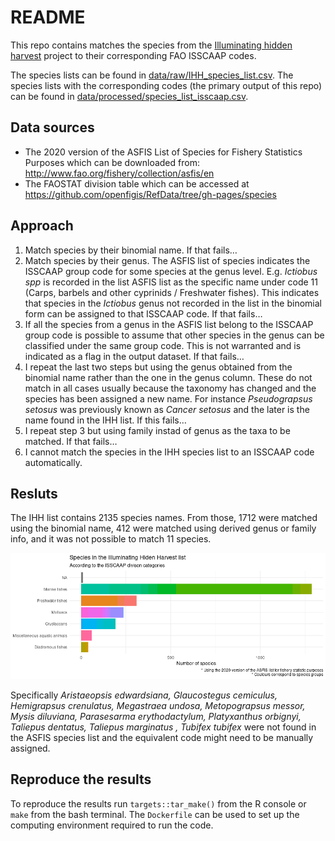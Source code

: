 README
================

This repo contains matches the species from the [Illuminating hidden
harvest](https://fish.cgiar.org/research-areas/projects/illuminating-hidden-harvests)
project to their corresponding FAO ISSCAAP codes.

The species lists can be found in
[data/raw/IHH\_species\_list.csv](data/raw/IHH_species_list.csv). The
species lists with the corresponding codes (the primary output of this
repo) can be found in
[data/processed/species\_list\_isscaap.csv](data/processed/species_list_isscaap.csv).

## Data sources

  - The 2020 version of the ASFIS List of Species for Fishery Statistics
    Purposes which can be downloaded from:
    <http://www.fao.org/fishery/collection/asfis/en>
  - The FAOSTAT division table which can be accessed at
    <https://github.com/openfigis/RefData/tree/gh-pages/species>

## Approach

1.  Match species by their binomial name. If that fails…
2.  Match species by their genus. The ASFIS list of species indicates
    the ISSCAAP group code for some species at the genus level. E.g.
    *Ictiobus spp* is recorded in the list ASFIS list as the specific
    name under code 11 (Carps, barbels and other cyprinids / Freshwater
    fishes). This indicates that species in the *Ictiobus* genus not
    recorded in the list in the binomial form can be assigned to that
    ISSCAAP code. If that fails…
3.  If all the species from a genus in the ASFIS list belong to the
    ISSCAAP group code is possible to assume that other species in the
    genus can be classified under the same group code. This is not
    warranted and is indicated as a flag in the output dataset. If that
    fails…
4.  I repeat the last two steps but using the genus obtained from the
    binomial name rather than the one in the genus column. These do not
    match in all cases usually because the taxonomy has changed and the
    species has been assigned a new name. For instance *Pseudograpsus
    setosus* was previously known as *Cancer setosus* and the later is
    the name found in the IHH list. If this fails…
5.  I repeat step 3 but using family instad of genus as the taxa to be
    matched. If that fails…
6.  I cannot match the species in the IHH species list to an ISSCAAP
    code automatically.

## Resluts

The IHH list contains 2135 species names. From those, 1712 were matched
using the binomial name, 412 were matched using derived genus or family
info, and it was not possible to match 11 species.

![](README_files/figure-gfm/list-bar-plot-1.png)<!-- -->

Specifically *Aristaeopsis edwardsiana, Glaucostegus cemiculus,
Hemigrapsus crenulatus, Megastraea undosa, Metopograpsus messor, Mysis
diluviana, Parasesarma erythodactylum, Platyxanthus orbignyi, Taliepus
dentatus, Taliepus marginatus , Tubifex tubifex* were not found in the
ASFIS species list and the equivalent code might need to be manually
assigned.

## Reproduce the results

To reproduce the results run `targets::tar_make()` from the R console or
`make` from the bash terminal. The `Dockerfile` can be used to set up
the computing environment required to run the code.
